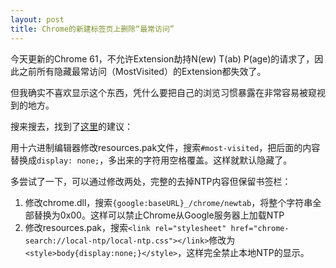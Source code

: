 ```yaml
---
layout: post
title: Chrome的新建标签页上删除“最常访问”
---
```


今天更新的Chrome 61，不允许Extension劫持N(ew) T(ab) P(age)的请求了，因此之前所有隐藏最常访问（MostVisited）的Extension都失效了。

但我确实不喜欢显示这个东西，凭什么要把自己的浏览习惯暴露在非常容易被窥视到的地方。

搜来搜去，找到了[这里](https://www.sitepoint.com/community/t/editing-google-chromes-style-file/206881/4)的建议：

用十六进制编辑器修改resources.pak文件，搜索`#most-visited`，把后面的内容替换成`display: none;`，多出来的字符用空格覆盖。这样就默认隐藏了。

多尝试了一下，可以通过修改两处，完整的去掉NTP内容但保留书签栏：

1. 修改chrome.dll，搜索`{google:baseURL}_/chrome/newtab`，将整个字符串全部替换为0x00。这样可以禁止Chrome从Google服务器上加载NTP
2. 修改resources.pak，搜索`<link rel="stylesheet" href="chrome-search://local-ntp/local-ntp.css"></link>`修改为`<style>body{display:none;}</style>`，这样完全禁止本地NTP的显示。
